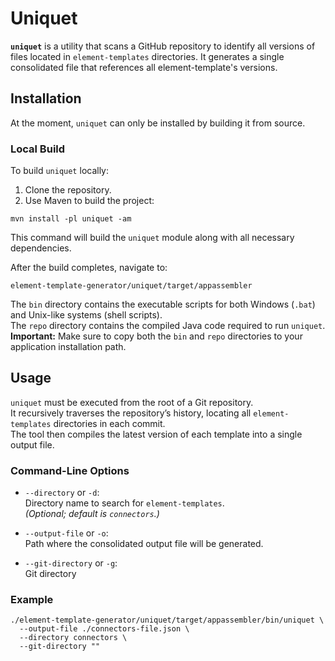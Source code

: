 # Uniquet

  **`uniquet`** is a utility that scans a GitHub repository to identify all versions of files located in `element-templates` directories.
It generates a single consolidated file that references all element-template's versions.

## Installation

At the moment, `uniquet` can only be installed by building it from source.

### Local Build

To build `uniquet` locally:

1. Clone the repository.
2. Use Maven to build the project:

```shell
mvn install -pl uniquet -am
```

This command will build the `uniquet` module along with all necessary dependencies.

After the build completes, navigate to:

```shell
element-template-generator/uniquet/target/appassembler
```

The `bin` directory contains the executable scripts for both Windows (`.bat`) and Unix-like systems (shell scripts).  
The `repo` directory contains the compiled Java code required to run `uniquet`.  
**Important:** Make sure to copy both the `bin` and `repo` directories to your application installation path.

## Usage

`uniquet` must be executed from the root of a Git repository.  
It recursively traverses the repository’s history, locating all `element-templates` directories in each commit.  
The tool then compiles the latest version of each template into a single output file.

### Command-Line Options

- `--directory` or `-d`:  
  Directory name to search for `element-templates`.  
  *(Optional; default is `connectors`.)*

- `--output-file` or `-o`:  
  Path where the consolidated output file will be generated.

- `--git-directory` or `-g`:  
  Git directory

### Example

```shell
./element-template-generator/uniquet/target/appassembler/bin/uniquet \
  --output-file ./connectors-file.json \
  --directory connectors \
  --git-directory ""
```
